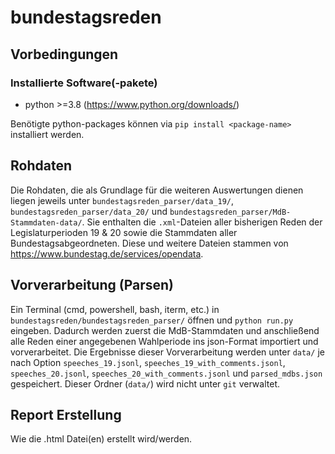 # bundestagsreden

## Vorbedingungen
### Installierte Software(-pakete)
* python >=3.8 (https://www.python.org/downloads/)

Benötigte python-packages können via `pip install <package-name>` installiert werden.

## Rohdaten
Die Rohdaten, die als Grundlage für die weiteren Auswertungen dienen liegen jeweils unter `bundestagsreden_parser/data_19/`, `bundestagsreden_parser/data_20/` und `bundestagsreden_parser/MdB-Stammdaten-data/`.
Sie enthalten die `.xml`-Dateien aller bisherigen Reden der Legislaturperioden 19 & 20 sowie die Stammdaten aller Bundestagsabgeordneten.
Diese und weitere Dateien stammen von https://www.bundestag.de/services/opendata.

## Vorverarbeitung (Parsen)
Ein Terminal (cmd, powershell, bash, iterm, etc.) in `bundestagsreden/bundestagsreden_parser/` öffnen und `python run.py` eingeben.
Dadurch werden zuerst die MdB-Stammdaten und anschließend alle Reden einer angegebenen Wahlperiode ins json-Format importiert und vorverarbeitet.
Die Ergebnisse dieser Vorverarbeitung werden unter `data/` je nach Option `speeches_19.jsonl`, `speeches_19_with_comments.jsonl`, `speeches_20.jsonl`, `speeches_20_with_comments.jsonl` und `parsed_mdbs.json` gespeichert.
Dieser Ordner (`data/`) wird nicht unter `git` verwaltet.

## Report Erstellung
<!-- TODO: Julian: Add documentation here -->
Wie die .html Datei(en) erstellt wird/werden.